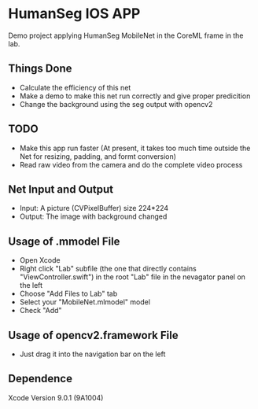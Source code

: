 # HumanSeg IOS APP

Demo project applying HumanSeg MobileNet in the CoreML frame in the lab.

## Things Done
- Calculate the efficiency of this net
- Make a demo to make this net run correctly and give proper predicition
- Change the background using the seg output with opencv2

## TODO
- Make this app run faster (At present, it takes too much time outside the Net for resizing, padding, and formt conversion)
- Read raw video from the camera and do the complete video process

## Net Input and Output
- Input: A picture (CVPixelBuffer) size 224*224
- Output: The image with background changed

## Usage of .mmodel File
- Open Xcode
- Right click "Lab" subfile (the one that directly contains "ViewController.swift") in the root "Lab" file in the nevagator panel on the left
- Choose "Add Files to Lab" tab
- Select your "MobileNet.mlmodel" model
- Check "Add"

## Usage of opencv2.framework File
- Just drag it into the navigation bar on the left

## Dependence
Xcode Version 9.0.1 (9A1004)
